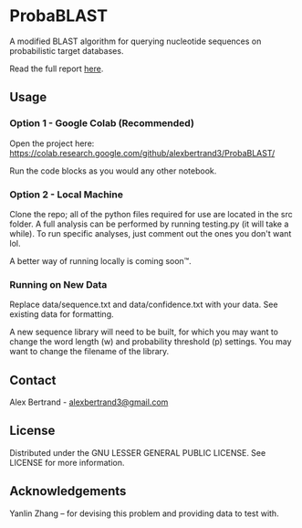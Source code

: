 # ProbaBLAST

A modified BLAST algorithm for querying nucleotide sequences on probabilistic target databases.

Read the full report [here](https://github.com/alexbertrand3/ProbaBLAST/blob/main/ProbaBLAST.pdf).

## Usage

### Option 1 - Google Colab (Recommended)
Open the project here:
https://colab.research.google.com/github/alexbertrand3/ProbaBLAST/

Run the code blocks as you would any other notebook.

### Option 2 - Local Machine
Clone the repo; all of the python files required for use are located in the src folder. A full analysis can be performed by running testing.py (it will take a while). To run specific analyses, just comment out the ones you don't want lol.

A better way of running locally is coming soon&trade;.

### Running on New Data
Replace data/sequence.txt and data/confidence.txt with your data. See existing data for formatting.

A new sequence library will need to be built, for which you may want to change the word length (w) and probability threshold (p) settings. You may want to change the filename of the library.

## Contact
Alex Bertrand - alexbertrand3@gmail.com

## License
Distributed under the GNU LESSER GENERAL PUBLIC LICENSE. See LICENSE for more information.

## Acknowledgements
Yanlin Zhang &ndash; for devising this problem and providing data to test with.
